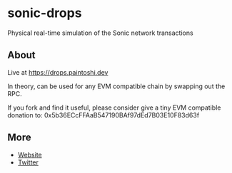 # sonic-drops

Physical real-time simulation of the Sonic network transactions

## About

Live at https://drops.paintoshi.dev

In theory, can be used for any EVM compatible chain by swapping out the RPC.

If you fork and find it useful, please consider give a tiny EVM compatible donation to: 0x5b36ECcFFAaB547190BAf97dEd7B03E10F83d63f

## More

- [Website](https://paintoshi.dev)
- [Twitter](https://x.com/paintoshi)
